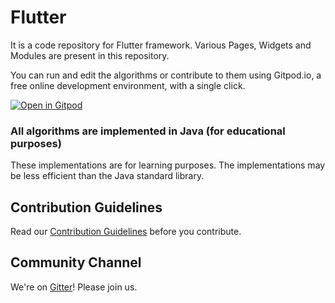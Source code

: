# Flutter
It is a code repository for Flutter framework. Various Pages, Widgets and Modules are present in this repository.

You can run and edit the algorithms or contribute to them using Gitpod.io, a free online development environment, with a single click.

[![Open in Gitpod](https://gitpod.io/button/open-in-gitpod.svg)](https://gitpod.io/#https://github.com/arghyabandyopadhyay/Flutter)

### All algorithms are implemented in Java (for educational purposes)

These implementations are for learning purposes. The implementations may be less efficient than the Java standard library.

## Contribution Guidelines

Read our [Contribution Guidelines](CONTRIBUTING.md) before you contribute.

## Community Channel

We're on [Gitter](https://gitter.im/arghyabandyopadhyay/community)! Please join us.

